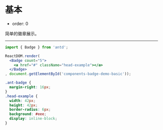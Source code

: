 # 基本

- order: 0

简单的徽章展示。

---

````jsx
import { Badge } from 'antd';

ReactDOM.render(
  <Badge count="5">
    <a href="#" className="head-example"></a>
  </Badge>
, document.getElementById('components-badge-demo-basic'));
````

````css
.ant-badge {
  margin-right: 16px;
}
.head-example {
  width: 42px;
  height: 42px;
  border-radius: 6px;
  background: #eee;
  display: inline-block;
}
````
